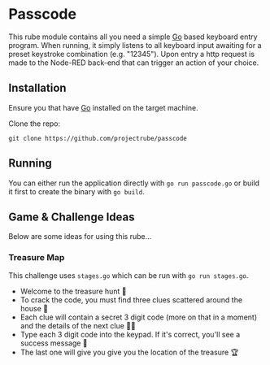 # Passcode

This rube module contains all you need a simple [Go](https://golang.org) based keyboard entry program. When running, it simply listens to all keyboard input awaiting for a preset keystroke combination (e.g. "12345"). Upon entry a http request is made to the Node-RED back-end that can trigger an action of your choice.

## Installation

Ensure you that have [Go](https://golang.org/dl/) installed on the target machine.

Clone the repo:

```
git clone https://github.com/projectrube/passcode
```

## Running

You can either run the application directly with `go run passcode.go` or build it first to create the binary with `go build`.

## Game & Challenge Ideas

Below are some ideas for using this rube...

### Treasure Map

This challenge uses `stages.go` which can be run with `go run stages.go`.

- Welcome to the treasure hunt 🎁
- To crack the code, you must find three clues scattered around the house 🏡
- Each clue will contain a secret 3 digit code (more on that in a moment) and the details of the next clue 🕵️‍♀️
- Type each 3 digit code into the keypad. If it's correct, you'll see a success message 🎉
- The last one will give you give you the location of the treasure 🏆
